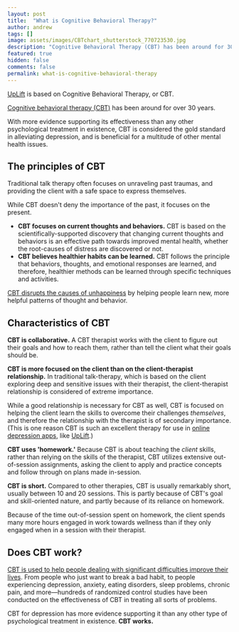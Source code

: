 ```yaml
---
layout: post
title:  "What is Cognitive Behavioral Therapy?"
author: andrew
tags: []
image: assets/images/CBTchart_shutterstock_770723530.jpg
description: "Cognitive Behavioral Therapy (CBT) has been around for 30 years and is considered the gold standard in alleviating depression."
featured: true
hidden: false
comments: false
permalink: what-is-cognitive-behavioral-therapy
---
```


[UpLift](http://www.uplift.app) is based on Cognitive Behavioral Therapy, or CBT.

[Cognitive behavioral therapy (CBT)](https://mindease.io/wellness-blog/mind-ease-our-cbt-modules) has been around for over 30 years.

With more evidence supporting its effectiveness than any other psychological treatment in existence, CBT is considered the gold standard in alleviating depression, and is beneficial for a multitude of other mental health issues.

## The principles of CBT

Traditional talk therapy often focuses on unraveling past traumas, and providing the client with a safe space to express themselves.

While CBT doesn't deny the importance of the past, it focuses on the present.

- **CBT focuses on current thoughts and behaviors.** CBT is based on the scientifically-supported discovery that changing current thoughts and behaviors is an effective path towards improved mental health, whether the root-causes of distress are discovered or not.
- **CBT believes healthier habits can be learned.** CBT follows the principle that behaviors, thoughts, and emotional responses are learned, and therefore, healthier methods can be learned through specific techniques and activities.

[CBT disrupts the causes of unhappiness](https://play.google.com/store/apps/details?id=com.sparkwave.mindease) by helping people learn new, more helpful patterns of thought and behavior.

<amp-img alt="happy girl watermelon smile" src="http://www.uplift.app/blog/assets/images/happy_girl_watermelon-1515023115689-589c33041d3c.jpeg" width="912" height="800" layout="responsive"></amp-img>

## Characteristics of CBT

**CBT is collaborative.**
A CBT therapist works with the client to figure out their goals and how to reach them, rather than tell the client what their goals should be.

**CBT is more focused on the client than on the client-therapist relationship.**
In traditional talk-therapy, which is based on the client exploring deep and sensitive issues with their therapist, the client-therapist relationship is considered of extreme importance.

While a good relationship is necessary for CBT as well, CBT is focused on helping the client learn the skills to overcome their challenges _themselves_, and therefore the relationship with the therapist is of secondary importance. (This is one reason CBT is such an excellent therapy for use in [online depression apps](https://www.uplift.app/blog/compare-icbt-depression-apps), like [UpLift](http://www.uplift.app).)
<amp-img alt="mental health app" src="http://www.uplift.app/blog/assets/images/mental_health-shutterstock_599959877.jpg" width="1000" height="1000" layout="responsive"></amp-img>

**CBT uses 'homework.'**
Because CBT is about teaching the _client_ skills, rather than relying on the skills of the therapist, CBT utilizes extensive out-of-session assignments, asking the client to apply and practice concepts and follow through on plans made in-session.

**CBT is short.**
Compared to other therapies, CBT is usually remarkably short, usually between 10 and 20 sessions. This is partly because of CBT's goal and skill-oriented nature, and partly because of its reliance on homework.

Because of the time out-of-session spent on homework, the client spends many more hours engaged in work towards wellness than if they only engaged when in a session with their therapist.

## Does CBT work?

[CBT is used to help people dealing with significant difficulties improve their lives](https://apps.apple.com/us/app/panic-attack-help-mind-ease/id1439527291). From people who just want to break a bad habit, to people experiencing depression, anxiety, eating disorders, sleep problems, chronic pain, and more—hundreds of randomized control studies have been conducted on the effectiveness of CBT in treating all sorts of problems.

CBT for depression has more evidence supporting it than any other type of psychological treatment in existence. **CBT works.**
